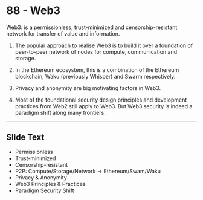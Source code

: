 # 88 - Web3

Web3: is a permissionless, trust-minimized and censorship-resistant network for transfer of value and information. 

1.  The popular approach to realise Web3 is to build it over a foundation of peer-to-peer network of nodes for compute, communication and storage. 
    
2.  In the Ethereum ecosystem, this is a combination of the Ethereum blockchain, Waku (previously Whisper) and Swarm respectively. 
    
3.  Privacy and anonymity are big motivating factors in Web3.
    
4.  Most of the foundational security design principles and development practices from Web2 still apply to Web3. But Web3 security is indeed a paradigm shift along many frontiers.

---
## Slide Text
- Permissionless
- Trust-minimized
- Censorship-resistant
- P2P: Compute/Storage/Network -> Ethereum/Swam/Waku
- Privacy & Anonymity
- Web3 Principles & Practices
- Paradigm Security Shift 

